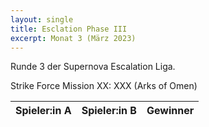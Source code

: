 ```yaml
---
layout: single
title: Esclation Phase III
excerpt: Monat 3 (März 2023)
---
```


Runde 3 der Supernova Escalation Liga.

Strike Force Mission XX: XXX (Arks of Omen)

| Spieler:in A | Spieler:in B | Gewinner |
|--------------|--------------|----------|